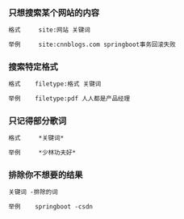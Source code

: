 ###  只想搜索某个网站的内容
```txt
格式     site:网站 关键词 

举例     site:cnnblogs.com springboot事务回滚失败
```
###  搜索特定格式
```txt
格式    filetype:格式 关键词

举例    filetype:pdf 人人都是产品经理
```
###  只记得部分歌词
```txt
格式     *关键词* 

举例     *少林功夫好*
```
###  排除你不想要的结果
```txt
关键词 -排除的词

举例    springboot -csdn
```
